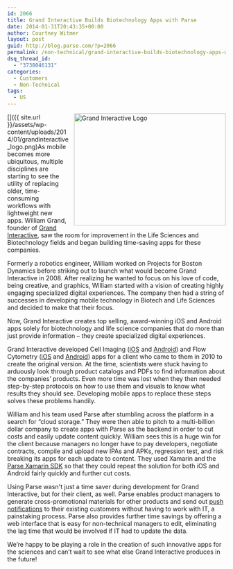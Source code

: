 ```yaml
---
id: 2066
title: Grand Interactive Builds Biotechnology Apps with Parse
date: 2014-01-31T20:43:35+00:00
author: Courtney Witmer
layout: post
guid: http://blog.parse.com/?p=2066
permalink: /non-technical/grand-interactive-builds-biotechnology-apps-with-parse/
dsq_thread_id:
  - "3738046131"
categories:
  - Customers
  - Non-Technical
tags:
  - US
---
```

[<img style="border: 0pt none; float:right; padding-left:10px; padding-bottom:10px" alt="Grand Interactive Logo" src="{{ site.url }}/assets/wp-content/uploads/2014/01/grandinteractive_logo-1024x755.png" width="350" height="258" />]({{ site.url }}/assets/wp-content/uploads/2014/01/grandinteractive_logo.png)As mobile becomes more ubiquitous, multiple disciplines are starting to see the utility of replacing older, time-consuming workflows with lightweight new apps. William Grand, founder of <a href="http://www.grandinteractive.com/" target="_blank">Grand Interactive</a>, saw the room for improvement in the Life Sciences and Biotechnology fields and began building time-saving apps for these companies.

Formerly a robotics engineer, William worked on Projects for Boston Dynamics before striking out to launch what would become Grand Interactive in 2008. After realizing he wanted to focus on his love of code, being creative, and graphics, William started with a vision of creating highly engaging specialized digital experiences. The company then had a string of successes in developing mobile technology in Biotech and Life Sciences and decided to make that their focus.

Now, Grand Interactive creates top selling, award-winning iOS and Android apps solely for biotechnology and life science companies that do more than just provide information – they create specialized digital experiences.

Grand Interactive developed Cell Imaging (<a href="https://itunes.apple.com/us/app/cell-imaging-hd/id442016478?mt=8" target="_blank">iOS</a> and <a href=" https://play.google.com/store/apps/details?id=air.com.invitrogen.protocolsplus" target="_blank">Android</a>) and Flow Cytometry (<a href="https://itunes.apple.com/us/app/cytometry/id494996119?mt=8" target="_blank">iOS</a> and <a href="https://play.google.com/store/apps/details?id=air.com.invitrogen.cytometry" target="_blank">Android</a>) apps for a client who came to them in 2010 to create the original version. At the time, scientists were stuck having to arduously look through product catalogs and PDFs to find information about the companies’ products. Even more time was lost when they then needed step-by-step protocols on how to use them and visuals to know what results they should see. Developing mobile apps to replace these steps solves these problems handily.

William and his team used Parse after stumbling across the platform in a search for “cloud storage.” They were then able to pitch to a multi-billion dollar company to create apps with Parse as the backend in order to cut costs and easily update content quickly. William sees this is a huge win for the client because managers no longer have to pay developers, negotiate contracts, compile and upload new IPAs and APKs, regression test, and risk breaking its apps for each update to content. They used Xamarin and the <a href="https://www.parse.com/platforms/xamarin" target="_blank">Parse Xamarin SDK</a> so that they could repeat the solution for both iOS and Android fairly quickly and further cut costs.

Using Parse wasn't just a time saver during development for Grand Interactive, but for their client, as well. Parse enables product managers to generate cross-promotional materials for other products and send out <a href="https://parse.com/products/push" target="_blank">push notifications</a> to their existing customers without having to work with IT, a painstaking process. Parse also provides further time savings by offering a web interface that is easy for non-technical managers to edit, eliminating the lag time that would be involved if IT had to update the data.

We’re happy to be playing a role in the creation of such innovative apps for the sciences and can’t wait to see what else Grand Interactive produces in the future!